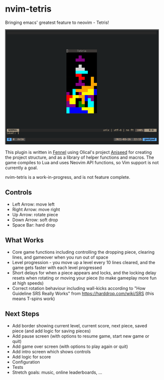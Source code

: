 # nvim-tetris
Bringing emacs' greatest feature to neovim - Tetris!

![Gameplay Screenshot](./gameplay.png "Some poorly executed demo gameplay")

This plugin is written in [Fennel](https://fennel-lang.org/) using Olical's project [Aniseed](https://github.com/Olical/aniseed) for creating the project structure, and as a library of helper functions and macros. The game compiles to Lua and uses Neovim API functions, so Vim support is not currently a goal.

nvim-tetris is a work-in-progress, and is not feature complete.

## Controls
- Left Arrow: move left
- Right Arrow: move right
- Up Arrow: rotate piece
- Down Arrow: soft drop
- Space Bar: hard drop

## What Works
- Core game functions including controlling the dropping piece, clearing lines, and gameover when you run out of space
- Level progression - you move up a level every 10 lines cleared, and the game gets faster with each level progressed
- Short delays for when a piece appears and locks, and the locking delay resets when rotating or moving your piece (to make gameplay more fun at high speeds)
- Correct rotation behaviour including wall-kicks according to "How Guideline SRS Really Works" from https://harddrop.com/wiki/SRS (this means T-spins work)

## Next Steps
- Add border showing current level, current score, next piece, saved piece (and add logic for saving pieces)
- Add pause screen (with options to resume game, start new game or quit)
- Add game over screen (with options to play again or quit)
- Add intro screen which shows controls
- Add logic for score
- Configuration
- Tests
- Stretch goals: music, online leaderboards, ...
